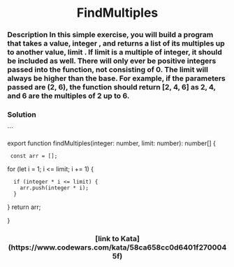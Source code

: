 <h1 align="center">
FindMultiples
</h1>
<h3 align="left">
Description
In this simple exercise, you will build a program that takes a value, integer , and returns a list of its multiples up to another value, limit . If limit is a multiple of integer, it should be included as well. There will only ever be positive integers passed into the function, not consisting of 0. The limit will always be higher than the base. For example, if the parameters passed are (2, 6), the function should return [2, 4, 6] as 2, 4, and 6 are the multiples of 2 up to 6.
</h3>

<h3 align="left">
Solution 
</h3>
```

export function findMultiples(integer: number, limit: number): number[] {
 
     const arr = [];
  
  for (let i = 1; i <= limit; i += 1) {
    
      if (integer * i <= limit) {
        arr.push(integer * i);
      }
  }
  return arr;

}

<h3 align="center">
[link to Kata] (https://www.codewars.com/kata/58ca658cc0d6401f2700045f)
</h3>